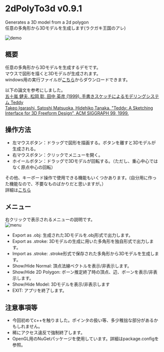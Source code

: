 # 2dPolyTo3d v0.9.1
Generates a 3D model from a 2d polygon<br>
任意の多角形から3Dモデルを生成します(ラクガキ王国のアレ)

![demo](https://user-images.githubusercontent.com/69258547/133283432-dc701180-57e2-4796-9c75-4d0a10fb0ce3.gif)

## 概要
任意の多角形から3Dモデルを生成するデモです。<br>
マウスで図形を描くと3Dモデルが生成されます。<br>
windows用の実行ファイルが[こちら](https://github.com/matyalatte/2dPolyTo3d/releases)からダウンロードできます。

以下の論文を参考にしました。<br>
[五十嵐 健夫, 松岡 聡, 田中 英彦 (1999). 手書きスケッチによるモデリングシステム Teddy](https://www-ui.is.s.u-tokyo.ac.jp/~takeo/papers/siggraph99-j.pdf)<br>
[Takeo Igarashi, Satoshi Matsuoka, Hidehiko Tanaka. "Teddy:
A Sketching Interface for 3D Freeform Design”,
ACM SIGGRAPH 99, 1999. ](https://www-ui.is.s.u-tokyo.ac.jp/~takeo/papers/siggraph99.pdf)

## 操作方法

- 左マウスボタン：ドラッグで図形を描画する。ボタンを離すと3Dモデルが生成される。
- 右マウスボタン：クリックでメニューを開く。
- ホイールボタン：ドラッグで3Dモデルが回転する。（ただし、重心中心ではなく原点中心の回転）

その他、キーボード操作で使用できる機能もいくつかあります。(自分用に作った機能なので、不要なものばかりだと思いますが。）<br>
詳細は[こちら](https://github.com/matyalatte/2dPolyTo3d/wiki/%E3%82%AD%E3%83%BC%E3%83%9C%E3%83%BC%E3%83%89%E6%93%8D%E4%BD%9C%E3%81%AB%E3%81%A4%E3%81%84%E3%81%A6)

## メニュー
右クリックで表示されるメニューの説明です。<br>
![menu](https://user-images.githubusercontent.com/69258547/133288791-9f3e3b54-ecc4-4fd4-b0c3-bb4a2adcb07e.png)
- Export as .obj: 生成された3Dモデルを.obj形式で出力します。
- Export as .stroke: 3Dモデルの生成に用いた多角形を独自形式で出力します。
- Import as .stroke: .stroke形式で保存された多角形から3Dモデルを生成します。
- Show/Hide Normal: 頂点法線ベクトルを表示/非表示します。
- Show/Hide 2D Polygon: ボーン推定終了時の頂点、辺、ボーンを表示/非表示します。
- Show/Hide Model: 3Dモデルを表示/非表示します
- EXIT: アプリを終了します。

## 注意事項等
- 今回初めてc++を触りました。ポインタの扱い等、多少稚拙な部分があるかもしれません。
- 稀にアクセス違反で強制終了します。
- OpenGL用のNuGetパッケージを使用しています。詳細はpackage.configを参照。
